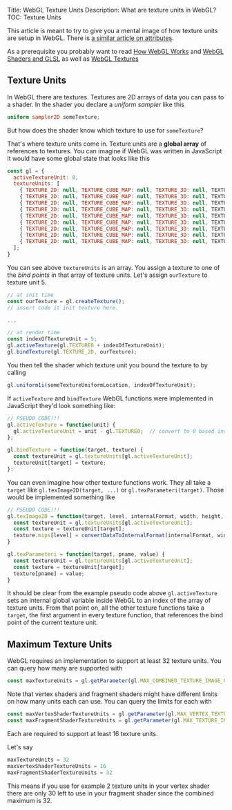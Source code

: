 Title: WebGL Texture Units
Description: What are texture units in WebGL?
TOC: Texture Units


This article is meant to try to give you a mental image
of how texture units are setup in WebGL. There is [a similar article on attributes](webgl-attributes.html).

As a prerequisite you probably want to read [How WebGL Works](webgl-how-it-works.html)
and [WebGL Shaders and GLSL](webgl-shaders-and-glsl.html)
as well as [WebGL Textures](webgl-3d-textures.html)

## Texture Units

In WebGL there are textures. Textures are 2D arrays of data you can pass to a shader.
In the shader you declare a *uniform sampler* like this

```glsl
uniform sampler2D someTexture;
```

But how does the shader know which texture to use for `someTexture`?

That's where texture units come in. Texture units are a **global array** of
references to textures. You can imagine if WebGL was written in JavaScript
it would have some global state that looks like this

```js
const gl = {
  activeTextureUnit: 0,
  textureUnits: [
    { TEXTURE_2D: null, TEXTURE_CUBE_MAP: null, TEXTURE_3D: null, TEXTURE_2D_ARRAY, null, },
    { TEXTURE_2D: null, TEXTURE_CUBE_MAP: null, TEXTURE_3D: null, TEXTURE_2D_ARRAY, null, },
    { TEXTURE_2D: null, TEXTURE_CUBE_MAP: null, TEXTURE_3D: null, TEXTURE_2D_ARRAY, null, },
    { TEXTURE_2D: null, TEXTURE_CUBE_MAP: null, TEXTURE_3D: null, TEXTURE_2D_ARRAY, null, },
    { TEXTURE_2D: null, TEXTURE_CUBE_MAP: null, TEXTURE_3D: null, TEXTURE_2D_ARRAY, null, },
    { TEXTURE_2D: null, TEXTURE_CUBE_MAP: null, TEXTURE_3D: null, TEXTURE_2D_ARRAY, null, },
    { TEXTURE_2D: null, TEXTURE_CUBE_MAP: null, TEXTURE_3D: null, TEXTURE_2D_ARRAY, null, },
    { TEXTURE_2D: null, TEXTURE_CUBE_MAP: null, TEXTURE_3D: null, TEXTURE_2D_ARRAY, null, },
    { TEXTURE_2D: null, TEXTURE_CUBE_MAP: null, TEXTURE_3D: null, TEXTURE_2D_ARRAY, null, },
  ];
}
```

You can see above `textureUnits` is an array. You assign a texture to one of the *bind points* in that array
of texture units. Let's assign `ourTexture` to texture unit 5.

```js
// at init time
const ourTexture = gl.createTexture();
// insert code it init texture here.

...

// at render time
const indexOfTextureUnit = 5;
gl.activeTexture(gl.TEXTURE0 + indexOfTextureUnit);
gl.bindTexture(gl.TEXTURE_2D, ourTexture);
```

You then tell the shader which texture unit you bound the texture to by calling 

```js
gl.uniform1i(someTextureUniformLocation, indexOfTextureUnit);
```

If `activeTexture` and `bindTexture` WebGL functions were implemented in JavaScript they'd look
something like:

```js
// PSEUDO CODE!!!
gl.activeTexture = function(unit) {
  gl.activeTextureUnit = unit - gl.TEXTURE0;  // convert to 0 based index
};

gl.bindTexture = function(target, texture) {
  const textureUnit = gl.textureUnits[gl.activeTextureUnit];
  textureUnit[target] = texture;
}:
```

You can even imagine how other texture functions work. They all take a `target`
like `gl.texImage2D(target, ...)` or `gl.texParameteri(target)`. Those would
be implemented something like

```js
// PSEUDO CODE!!!
gl.texImage2D = function(target, level, internalFormat, width, height, border, format, type, data) {
  const textureUnit = gl.textureUnits[gl.activeTextureUnit];
  const texture = textureUnit[target];
  texture.mips[level] = convertDataToInternalFormat(internalFormat, width, height, format, type, data);
}

gl.texParameteri = function(target, pname, value) {
  const textureUnit = gl.textureUnits[gl.activeTextureUnit];
  const texture = textureUnit[target];
  texture[pname] = value; 
}
```

It should be clear from the example pseudo code above `gl.activeTexture` sets an
internal global variable inside WebGL to an index of the array of texture units.
From that point on, all the other texture functions take a `target`, the first
argument in every texture function, that references the bind point of the
current texture unit.

## Maximum Texture Units

WebGL requires an implementation to support at least 32 texture units. You can query how many
are supported with

```js
const maxTextureUnits = gl.getParameter(gl.MAX_COMBINED_TEXTURE_IMAGE_UNITS);
```

Note that vertex shaders and fragment shaders might have different limits
on how many units each can use. You can query the limits for each with

```js
const maxVertexShaderTextureUnits = gl.getParameter(gl.MAX_VERTEX_TEXTURE_IMAGE_UNITS);
const maxFragmentShaderTextureUnits = gl.getParameter(gl.MAX_TEXTURE_IMAGE_UNITS);
```

Each are required to support at least 16 texture units.

Let's say 

```js
maxTextureUnits = 32
maxVertexShaderTextureUnits = 16
maxFragmentShaderTextureUnits = 32
```

This means if you use for example 2 texture units in your vertex shader
there are only 30 left to use in your fragment shader since the combined
maximum is 32.
